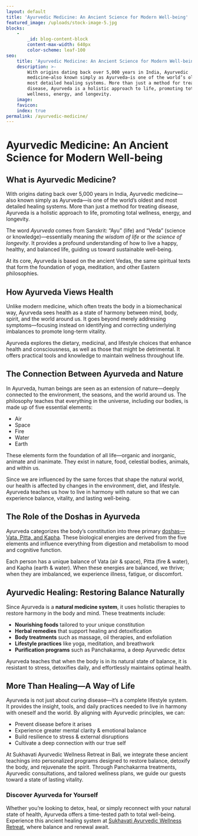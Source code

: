 ```yaml
---
layout: default
title: 'Ayurvedic Medicine: An Ancient Science for Modern Well-being'
featured_image: /uploads/stock-image-5.jpg
blocks:
    -
        _id: blog-content-block
        content-max-width: 640px
        color-scheme: leaf-100
seo:
    title: 'Ayurvedic Medicine: An Ancient Science for Modern Well-being'
    description: >-
        With origins dating back over 5,000 years in India, Ayurvedic
        medicine—also known simply as Ayurveda—is one of the world’s oldest and
        most detailed healing systems. More than just a method for treating
        disease, Ayurveda is a holistic approach to life, promoting total
        wellness, energy, and longevity.
    image:
    favicon:
    index: true
permalink: /ayurvedic-medicine/
---
```

# **Ayurvedic Medicine: An Ancient Science for Modern Well-being**

## **What is Ayurvedic Medicine?**

With origins dating back over 5,000 years in India, Ayurvedic medicine—also known simply as Ayurveda—is one of the world’s oldest and most detailed healing systems. More than just a method for treating disease, Ayurveda is a holistic approach to life, promoting total wellness, energy, and longevity.

The word *Ayurveda* comes from Sanskrit: “Ayu” (life) and “Veda” (science or knowledge)—essentially meaning *the wisdom of life* or *the science of longevity*. It provides a profound understanding of how to live a happy, healthy, and balanced life, guiding us toward sustainable well-being.

At its core, Ayurveda is based on the ancient Vedas, the same spiritual texts that form the foundation of yoga, meditation, and other Eastern philosophies.

## **How Ayurveda Views Health**

Unlike modern medicine, which often treats the body in a biomechanical way, Ayurveda sees health as a state of harmony between mind, body, spirit, and the world around us. It goes beyond merely addressing symptoms—focusing instead on identifying and correcting underlying imbalances to promote long-term vitality.

Ayurveda explores the dietary, medicinal, and lifestyle choices that enhance health and consciousness, as well as those that might be detrimental. It offers practical tools and knowledge to maintain wellness throughout life.

## **The Connection Between Ayurveda and Nature**

In Ayurveda, human beings are seen as an extension of nature—deeply connected to the environment, the seasons, and the world around us. The philosophy teaches that everything in the universe, including our bodies, is made up of five essential elements:

* Air
* Space
* Fire
* Water
* Earth

These elements form the foundation of all life—organic and inorganic, animate and inanimate. They exist in nature, food, celestial bodies, animals, and within us.

Since we are influenced by the same forces that shape the natural world, our health is affected by changes in the environment, diet, and lifestyle. Ayurveda teaches us how to live in harmony with nature so that we can experience balance, vitality, and lasting well-being.

## **The Role of the Doshas in Ayurveda**

Ayurveda categorizes the body’s constitution into three primary [doshas—Vata, Pitta, and Kapha](/the-doshas/). These biological energies are derived from the five elements and influence everything from digestion and metabolism to mood and cognitive function.

Each person has a unique balance of Vata (air & space), Pitta (fire & water), and Kapha (earth & water). When these energies are balanced, we thrive; when they are imbalanced, we experience illness, fatigue, or discomfort.

## **Ayurvedic Healing: Restoring Balance Naturally**

Since Ayurveda is a **natural medicine system**, it uses holistic therapies to restore harmony in the body and mind. These treatments include:

* **Nourishing foods** tailored to your unique constitution
* **Herbal remedies** that support healing and detoxification
* **Body treatments** such as massage, oil therapies, and exfoliation
* **Lifestyle practices** like yoga, meditation, and breathwork
* **Purification programs** such as Panchakarma, a deep Ayurvedic detox

Ayurveda teaches that when the body is in its natural state of balance, it is resistant to stress, detoxifies daily, and effortlessly maintains optimal health.

## **More Than Healing—A Way of Life**

Ayurveda is not just about curing disease—it’s a complete lifestyle system. It provides the insight, tools, and daily practices needed to live in harmony with oneself and the world. By aligning with Ayurvedic principles, we can:

* Prevent disease before it arises
* Experience greater mental clarity & emotional balance
* Build resilience to stress & external disruptions
* Cultivate a deep connection with our true self

At Sukhavati Ayurvedic Wellness Retreat in Bali, we integrate these ancient teachings into personalized programs designed to restore balance, detoxify the body, and rejuvenate the spirit. Through Panchakarma treatments, Ayurvedic consultations, and tailored wellness plans, we guide our guests toward a state of lasting vitality.

### **Discover Ayurveda for Yourself**

Whether you’re looking to detox, heal, or simply reconnect with your natural state of health, Ayurveda offers a time-tested path to total well-being. Experience this ancient healing system at [Sukhavati Ayurvedic Wellness Retreat](/ayurvedic-wellness-retreat.html), where balance and renewal await.